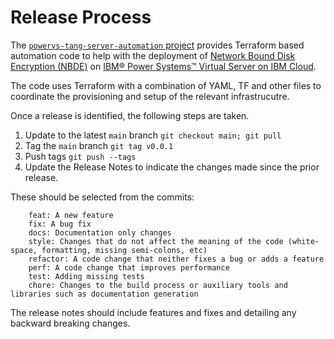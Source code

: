 # Release Process

The [`powervs-tang-server-automation` project](https://github.com/IBM/powervs-tang-server-automation) provides Terraform
based automation code to help with the deployment of [Network Bound Disk Encryption (NBDE)](https://github.com/linux-system-roles/nbde_server)
on [IBM® Power Systems™ Virtual Server on IBM Cloud](https://www.ibm.com/cloud/power-virtual-server). 

The code uses Terraform with a combination of YAML, TF and other files to coordinate the provisioning and setup of the relevant infrastrucutre. 

Once a release is identified, the following steps are taken. 

1. Update to the latest `main` branch `git checkout main; git pull`
2. Tag the `main` branch `git tag v0.0.1`
3. Push tags `git push --tags`
4. Update the Release Notes to indicate the changes made since the prior release.

These should be selected from the commits: 

```
    feat: A new feature
    fix: A bug fix
    docs: Documentation only changes
    style: Changes that do not affect the meaning of the code (white-space, formatting, missing semi-colons, etc)
    refactor: A code change that neither fixes a bug or adds a feature
    perf: A code change that improves performance
    test: Adding missing tests
    chore: Changes to the build process or auxiliary tools and libraries such as documentation generation
```

The release notes should include features and fixes and detailing any backward breaking changes.